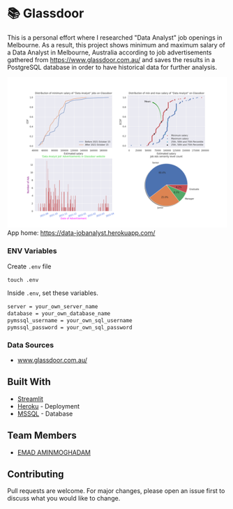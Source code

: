
# 📚 Glassdoor

This is a personal effort where I researched "Data Analyst" job openings in Melbourne. As a result, this project shows minimum and maximum salary of a Data Analyst in Melbourne, Australia according to job advertisements gathered from https://www.glassdoor.com.au/ and saves the results in a PostgreSQL database in order to have historical data for further analysis. 

![image](https://github.com/emadam/glassdoor/blob/master/glassdoor2022-03-28.png)
<br>
App home: https://data-jobanalyst.herokuapp.com/
   

### ENV Variables
Create `.env` file
```
touch .env
```
Inside `.env`, set these variables.
```
server = your_own_server_name
database = your_own_database_name
pymssql_username = your_own_sql_username
pymssql_password = your_own_sql_password
```

### Data Sources
- <a href="https://www.glassdoor.com.au/">www.glassdoor.com.au/</a>


## Built With
- <a href="https://streamlit.io/">Streamlit</a>
- [Heroku](https://heroku.com/) - Deployment
- [MSSQL](https://www.microsoft.com/en-au/sql-server/) - Database


## Team Members
- [EMAD AMINMOGHADAM](https://www.linkedin.com/in/emad-aminmoghadam/)

## Contributing
Pull requests are welcome. For major changes, please open an issue first to discuss what you would like to change.


